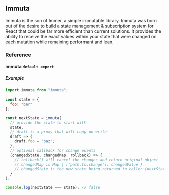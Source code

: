 ## Immuta

Immuta is the son of Immer, a simple immutable library. Immuta was born out of the desire to build a state management & subscription system for React that could be far more efficient than current solutions. It provides the ability to receive the exact values within your state that were changed on each mutation while remaining performant and lean.

### Reference

#### immuta `default export`

##### Example

```javascript
import immuta from "immuta";

const state = {
  foo: "bar"
};

const nextState = immuta(
  // provide the state to start with
  state,
  // draft is a proxy that will copy-on-write
  draft => {
    draft.foo = "baz";
  },
  // optional callback for change events
  (changedState, changedMap, rollback) => {
    // rollback() will cancel the changes and return original object
    // changedMap is Map { ['path.to.change']: changedValue }
    // changedState is the new state being returned to caller (nextState)
  }
);

console.log(nextState === state); // false
```
